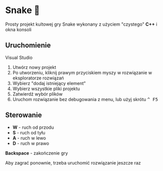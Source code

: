 # Snake 🐍

Prosty projekt kultowej gry Snake wykonany z użyciem "czystego" **C++** i okna konsoli

## Uruchomienie

Visual Studio

1. Utwórz nowy projekt
2. Po utworzeniu, kliknij prawym przyciskiem myszy w rozwiązanie w eksploratorze rozwiązań
3. Wybierz "dodaj istniejący element"
4. Wybierz wszystkie pliki projektu
5. Zatwierdź wybór plików
6. Uruchom rozwiązanie bez debugowania z menu, lub użyj skrótu <kbd>^ F5</kbd>

## Sterowanie

* **W** - ruch od przodu
* **S** - ruch od tyłu
* **A** - ruch w lewo
* **D** - ruch w prawo

**Backspace** - zakończenie gry

Aby zagrać ponownie, trzeba uruchomić rozwiązanie jeszcze raz
